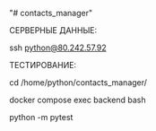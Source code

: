 "# contacts_manager" 

СЕРВЕРНЫЕ ДАННЫЕ:

ssh python@80.242.57.92

ТЕСТИРОВАНИЕ:

cd /home/python/contacts_manager/

docker compose exec backend bash

python -m pytest
